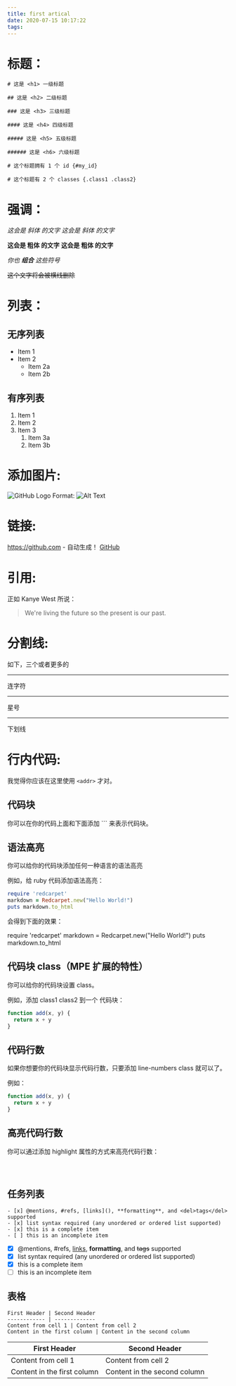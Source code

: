 ```yaml
---
title: first artical
date: 2020-07-15 10:17:22
tags:
---
```

# 标题：
```
# 这是 <h1> 一级标题

## 这是 <h2> 二级标题

### 这是 <h3> 三级标题

#### 这是 <h4> 四级标题

##### 这是 <h5> 五级标题

###### 这是 <h6> 六级标题

# 这个标题拥有 1 个 id {#my_id}

# 这个标题有 2 个 classes {.class1 .class2}
```

# 强调：
*这会是 斜体 的文字*
_这会是 斜体 的文字_

**这会是 粗体 的文字**
__这会是 粗体 的文字__

_你也 **组合** 这些符号_

~~这个文字将会被横线删除~~

# 列表：
## 无序列表
- Item 1
- Item 2
  - Item 2a
  - Item 2b
## 有序列表
1. Item 1
1. Item 2
1. Item 3
   1. Item 3a
   1. Item 3b

# 添加图片:
![GitHub Logo](/images/logo.png)
Format: ![Alt Text](url)
# 链接:
https://github.com - 自动生成！
[GitHub](https://github.com)
# 引用:
正如 Kanye West 所说：

> We're living the future so
> the present is our past.

# 分割线:
如下，三个或者更多的

---

连字符

---

星号

---

下划线

# 行内代码:
我觉得你应该在这里使用
`<addr>` 才对。
## 代码块
你可以在你的代码上面和下面添加 ``` 来表示代码块。

## 语法高亮
你可以给你的代码块添加任何一种语言的语法高亮

例如，给 ruby 代码添加语法高亮：

```ruby
require 'redcarpet'
markdown = Redcarpet.new("Hello World!")
puts markdown.to_html
```
会得到下面的效果：

require 'redcarpet'
markdown = Redcarpet.new("Hello World!")
puts markdown.to_html
## 代码块 class（MPE 扩展的特性）
你可以给你的代码块设置 class。

例如，添加 class1 class2 到一个 代码块：

```javascript {.class1 .class}
function add(x, y) {
  return x + y
}
```

## 代码行数
如果你想要你的代码块显示代码行数，只要添加 line-numbers class 就可以了。

例如：

```javascript {.line-numbers}
function add(x, y) {
  return x + y
}
```

## 高亮代码行数
你可以通过添加 highlight 属性的方式来高亮代码行数：

```javascript {highlight=10}
```

```javascript {highlight=10-20}
```

```javascript {highlight=[1-10,15,20-22]}
```

## 任务列表
```
- [x] @mentions, #refs, [links](), **formatting**, and <del>tags</del> supported
- [x] list syntax required (any unordered or ordered list supported)
- [x] this is a complete item
- [ ] this is an incomplete item
```
- [x] @mentions, #refs, [links](), **formatting**, and <del>tags</del> supported
- [x] list syntax required (any unordered or ordered list supported)
- [x] this is a complete item
- [ ] this is an incomplete item

## 表格
```
First Header | Second Header
------------ | -------------
Content from cell 1 | Content from cell 2
Content in the first column | Content in the second column
```
First Header | Second Header
------------ | -------------
Content from cell 1 | Content from cell 2
Content in the first column | Content in the second column